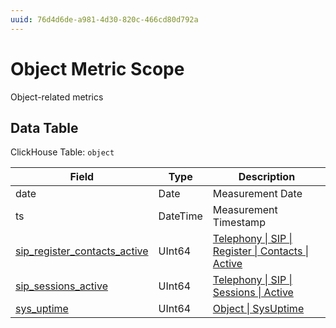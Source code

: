 ```yaml
---
uuid: 76d4d6de-a981-4d30-820c-466cd80d792a
---
```

# Object Metric Scope

Object-related metrics

## Data Table

ClickHouse Table: `object`

| Field                                                                                               | Type     | Description                                                                                                               |
| --------------------------------------------------------------------------------------------------- | -------- | ------------------------------------------------------------------------------------------------------------------------- |
| date                                                                                                | Date     | Measurement Date                                                                                                          |
| ts                                                                                                  | DateTime | Measurement Timestamp                                                                                                     |
| [sip_register_contacts_active](../metric-types-reference/telephony/sip/register/contacts/active.md) | UInt64   | [Telephony \| SIP \| Register \| Contacts \| Active](../metric-types-reference/telephony/sip/register/contacts/active.md) |
| [sip_sessions_active](../metric-types-reference/telephony/sip/sessions/active.md)                   | UInt64   | [Telephony \| SIP \| Sessions \| Active](../metric-types-reference/telephony/sip/sessions/active.md)                      |
| [sys_uptime](../metric-types-reference/object/sysuptime.md)                                         | UInt64   | [Object \| SysUptime](../metric-types-reference/object/sysuptime.md)                                                      |
